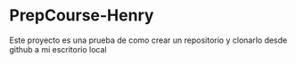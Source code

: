 # PrepCourse-Henry
Este proyecto es una prueba de como crear un repositorio y clonarlo desde github a mi
escritorio local
